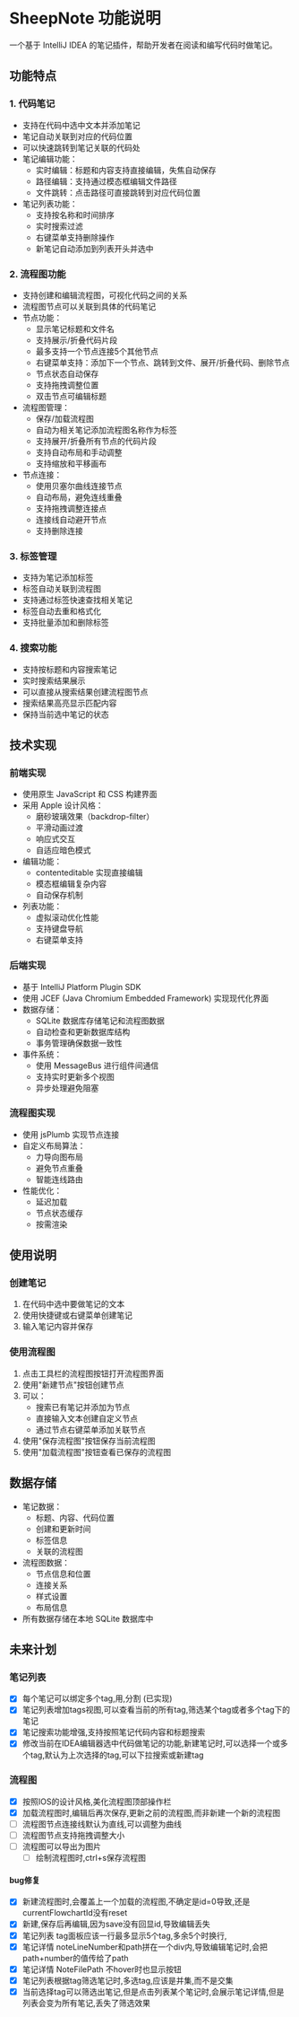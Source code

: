 # SheepNote 功能说明

一个基于 IntelliJ IDEA 的笔记插件，帮助开发者在阅读和编写代码时做笔记。

## 功能特点

### 1. 代码笔记

- 支持在代码中选中文本并添加笔记
- 笔记自动关联到对应的代码位置
- 可以快速跳转到笔记关联的代码处
- 笔记编辑功能：
  - 实时编辑：标题和内容支持直接编辑，失焦自动保存
  - 路径编辑：支持通过模态框编辑文件路径
  - 文件跳转：点击路径可直接跳转到对应代码位置
- 笔记列表功能：
  - 支持按名称和时间排序
  - 实时搜索过滤
  - 右键菜单支持删除操作
  - 新笔记自动添加到列表开头并选中

### 2. 流程图功能

- 支持创建和编辑流程图，可视化代码之间的关系
- 流程图节点可以关联到具体的代码笔记
- 节点功能：
  - 显示笔记标题和文件名
  - 支持展示/折叠代码片段
  - 最多支持一个节点连接5个其他节点
  - 右键菜单支持：添加下一个节点、跳转到文件、展开/折叠代码、删除节点
  - 节点状态自动保存
  - 支持拖拽调整位置
  - 双击节点可编辑标题
- 流程图管理：
  - 保存/加载流程图
  - 自动为相关笔记添加流程图名称作为标签
  - 支持展开/折叠所有节点的代码片段
  - 支持自动布局和手动调整
  - 支持缩放和平移画布
- 节点连接：
  - 使用贝塞尔曲线连接节点
  - 自动布局，避免连线重叠
  - 支持拖拽调整连接点
  - 连接线自动避开节点
  - 支持删除连接

### 3. 标签管理

- 支持为笔记添加标签
- 标签自动关联到流程图
- 支持通过标签快速查找相关笔记
- 标签自动去重和格式化
- 支持批量添加和删除标签

### 4. 搜索功能

- 支持按标题和内容搜索笔记
- 实时搜索结果展示
- 可以直接从搜索结果创建流程图节点
- 搜索结果高亮显示匹配内容
- 保持当前选中笔记的状态

## 技术实现

### 前端实现

- 使用原生 JavaScript 和 CSS 构建界面
- 采用 Apple 设计风格：
  - 磨砂玻璃效果（backdrop-filter）
  - 平滑动画过渡
  - 响应式交互
  - 自适应暗色模式
- 编辑功能：
  - contenteditable 实现直接编辑
  - 模态框编辑复杂内容
  - 自动保存机制
- 列表功能：
  - 虚拟滚动优化性能
  - 支持键盘导航
  - 右键菜单支持

### 后端实现

- 基于 IntelliJ Platform Plugin SDK
- 使用 JCEF (Java Chromium Embedded Framework) 实现现代化界面
- 数据存储：
  - SQLite 数据库存储笔记和流程图数据
  - 自动检查和更新数据库结构
  - 事务管理确保数据一致性
- 事件系统：
  - 使用 MessageBus 进行组件间通信
  - 支持实时更新多个视图
  - 异步处理避免阻塞

### 流程图实现

- 使用 jsPlumb 实现节点连接
- 自定义布局算法：
  - 力导向图布局
  - 避免节点重叠
  - 智能连线路由
- 性能优化：
  - 延迟加载
  - 节点状态缓存
  - 按需渲染

## 使用说明

### 创建笔记

1. 在代码中选中要做笔记的文本
2. 使用快捷键或右键菜单创建笔记
3. 输入笔记内容并保存

### 使用流程图

1. 点击工具栏的流程图按钮打开流程图界面
2. 使用"新建节点"按钮创建节点
3. 可以：
   - 搜索已有笔记并添加为节点
   - 直接输入文本创建自定义节点
   - 通过节点右键菜单添加关联节点
4. 使用"保存流程图"按钮保存当前流程图
5. 使用"加载流程图"按钮查看已保存的流程图

## 数据存储

- 笔记数据：
  - 标题、内容、代码位置
  - 创建和更新时间
  - 标签信息
  - 关联的流程图
- 流程图数据：
  - 节点信息和位置
  - 连接关系
  - 样式设置
  - 布局信息
- 所有数据存储在本地 SQLite 数据库中

## 未来计划

### 笔记列表

- [X] 每个笔记可以绑定多个tag,用,分割 (已实现)
- [X] 笔记列表增加tags视图,可以查看当前的所有tag,筛选某个tag或者多个tag下的笔记
- [X] 笔记搜索功能增强,支持按照笔记代码内容和标题搜索
- [X] 修改当前在IDEA编辑器选中代码做笔记的功能,新建笔记时,可以选择一个或多个tag,默认为上次选择的tag,可以下拉搜索或新建tag

### 流程图

- [X] 按照IOS的设计风格,美化流程图顶部操作栏
- [X] 加载流程图时,编辑后再次保存,更新之前的流程图,而非新建一个新的流程图
- [ ] 流程图节点连接线默认为直线,可以调整为曲线
- [ ] 流程图节点支持拖拽调整大小
- [ ] 流程图可以导出为图片
  - [ ] 绘制流程图时,ctrl+s保存流程图

#### bug修复

- [X] 新建流程图时,会覆盖上一个加载的流程图,不确定是id=0导致,还是currentFlowchartId没有reset
- [X] 新建,保存后再编辑,因为save没有回显id,导致编辑丢失
- [X] 笔记列表 tag面板应该一行最多显示5个tag,多余5个时换行,
- [X] 笔记详情 noteLineNumber和path拼在一个div内,导致编辑笔记时,会把path+number的值传给了path
- [X] 笔记详情 NoteFilePath 不hover时也显示按钮
- [X] 笔记列表根据tag筛选笔记时,多选tag,应该是并集,而不是交集
- [X] 当前选择tag可以筛选出笔记,但是点击列表某个笔记时,会展示笔记详情,但是列表会变为所有笔记,丢失了筛选效果
